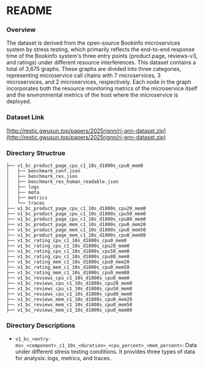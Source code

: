 # README


### Overview

The dataset is derived from the open-source Bookinfo microservices system by stress testing, which primarily reflects the end-to-end response time of the Bookinfo system's three entry points (product page, reviews-v3, and ratings) under different resource interferences.
This dataset contains a total of 3,675 graphs.  These graphs are divided into three categories, representing microservice call chains with 7 microservices, 3 microservices, and 2 microservices, respectively.
Each node in the graph incorporates both the resource monitoring metrics of the microservice itself and the environmental metrics of the host where the microservice is deployed. 
  
### Dataset Link
[http://restic.gwusun.top/papers/2025rignn/ri-gnn-dataset.zip](http://restic.gwusun.top/papers/2025rignn/ri-gnn-dataset.zip)


### Directory Structrue

```
├── v1_bc_product_page_cpu_c1_10s_d1800s_cpu0_mem0
│   ├── benchmark_conf.json
│   ├── benchmark_res.json
│   ├── benchmark_res_human_readable.json
│   ├── logs
│   ├── meta
│   ├── metrics
│   └── traces
├── v1_bc_product_page_cpu_c1_10s_d1800s_cpu20_mem0
├── v1_bc_product_page_cpu_c1_10s_d1800s_cpu50_mem0
├── v1_bc_product_page_cpu_c1_10s_d1800s_cpu80_mem0
├── v1_bc_product_page_mem_c1_10s_d1800s_cpu0_mem20
├── v1_bc_product_page_mem_c1_10s_d1800s_cpu0_mem50
├── v1_bc_product_page_mem_c1_10s_d1800s_cpu0_mem80
├── v1_bc_rating_cpu_c1_10s_d1800s_cpu0_mem0
├── v1_bc_rating_cpu_c1_10s_d1800s_cpu20_mem0
├── v1_bc_rating_cpu_c1_10s_d1800s_cpu50_mem0
├── v1_bc_rating_cpu_c1_10s_d1800s_cpu80_mem0
├── v1_bc_rating_mem_c1_10s_d1800s_cpu0_mem20
├── v1_bc_rating_mem_c1_10s_d1800s_cpu0_mem50
├── v1_bc_rating_mem_c1_10s_d1800s_cpu0_mem80
├── v1_bc_reviews_cpu_c1_10s_d1800s_cpu0_mem0
├── v1_bc_reviews_cpu_c1_10s_d1800s_cpu20_mem0
├── v1_bc_reviews_cpu_c1_10s_d1800s_cpu50_mem0
├── v1_bc_reviews_cpu_c1_10s_d1800s_cpu80_mem0
├── v1_bc_reviews_mem_c1_10s_d1800s_cpu0_mem20
├── v1_bc_reviews_mem_c1_10s_d1800s_cpu0_mem50
├── v1_bc_reviews_mem_c1_10s_d1800s_cpu0_mem80
```

### Directory Descriptions

- `v1_bc_<entry-ms>_<component>_c1_10s_<duration>_<cpu_percent>_<mem_percent>`: Data under different stress testing conditions. It provides three types of data for analysis: logs, metrics, and traces.
  




 
